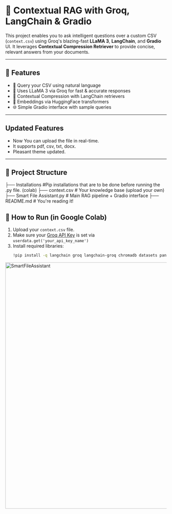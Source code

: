 
# 🧠 Contextual RAG with Groq, LangChain & Gradio

This project enables you to ask intelligent questions over a custom CSV (`context.csv`) using Groq's blazing-fast **LLaMA 3**, **LangChain**, and **Gradio** UI. It leverages **Contextual Compression Retriever** to provide concise, relevant answers from your documents.

---

## 🔧 Features

- 💬 Query your CSV using natural language
- 🧠 Uses LLaMA 3 via Groq for fast & accurate responses
- 🧱 Contextual Compression with LangChain retrievers
- 🔎 Embeddings via HuggingFace transformers
- 🌐 Simple Gradio interface with sample queries

---
## Updated Features
- Now You can upload the file in real-time.
- It supports pdf, csv, txt, docx.
- Pleasant theme updated.
---

## 📁 Project Structure

├── Installations #Pip installations that are to be done before running the .py file. (colab)
├── context.csv # Your knowledge base (upload your own)
├── Smart File Assistant.py # Main RAG pipeline + Gradio interface
├── README.md # You're reading it!

## 🚀 How to Run (in Google Colab)

1. Upload your `context.csv` file.
2. Make sure your [Groq API Key](https://console.groq.com/) is set via `userdata.get('your_api_key_name')`
3. Install required libraries:
   ```bash
   !pip install -q langchain groq langchain-groq chromadb datasets pandas gradio

<img width="1366" height="768" alt="SmartFileAssistant" src="https://github.com/user-attachments/assets/0f8ad23e-7ad3-4984-8bb6-21e8f608790f" />
